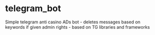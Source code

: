 # telegram_bot
Simple telegram anti casino ADs bot - deletes messages based on keywords if given admin rights - based on TG libraries and frameworks
